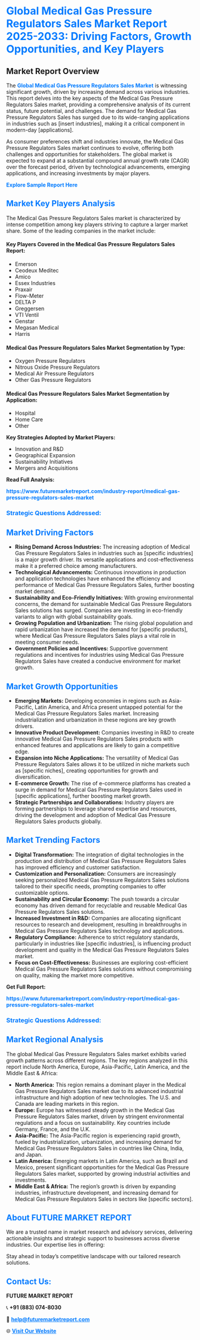 <h1 style="color: #007BFF;">Global Medical Gas Pressure Regulators Sales Market Report 2025-2033: Driving Factors, Growth Opportunities, and Key Players</h1>

<section id="overview">
<h2>Market Report Overview</h2>
<p>The <a href="https://www.futuremarketreport.com/industry-report/medical-gas-pressure-regulators-sales-market" style="color: #007BFF; text-decoration: none;"><strong>Global Medical Gas Pressure Regulators Sales Market</strong></a> is witnessing significant growth, driven by increasing demand across various industries. This report delves into the key aspects of the Medical Gas Pressure Regulators Sales market, providing a comprehensive analysis of its current status, future potential, and challenges. The demand for Medical Gas Pressure Regulators Sales has surged due to its wide-ranging applications in industries such as [insert industries], making it a critical component in modern-day [applications].</p>
<p>As consumer preferences shift and industries innovate, the Medical Gas Pressure Regulators Sales market continues to evolve, offering both challenges and opportunities for stakeholders. The global market is expected to expand at a substantial compound annual growth rate (CAGR) over the forecast period, driven by technological advancements, emerging applications, and increasing investments by major players.</p>
</section>

<section id="overview">
<p><a href="https://www.futuremarketreport.com/request-sample/reportId=104509" style="color: #007BFF; text-decoration: none;"><strong>Explore Sample Report Here</strong></a></p>
</section>

<section id="key-players">
<h2 style="color: #007BFF;">Market Key Players Analysis</h2>
<p>The Medical Gas Pressure Regulators Sales market is characterized by intense competition among key players striving to capture a larger market share. Some of the leading companies in the market include:</p>
<h4>Key Players Covered in the Medical Gas Pressure Regulators Sales Report:</h4>
<ul><li>Emerson</li><li>Ceodeux Meditec</li><li>Amico</li><li>Essex Industries</li><li>Praxair</li><li>Flow-Meter</li><li>DELTA P</li><li>Greggersen</li><li>VTI Ventil</li><li>Genstar</li><li>Megasan Medical</li><li>Harris</li></ul>
<h4>Medical Gas Pressure Regulators Sales Market Segmentation by Type:</h4>
<ul><li>Oxygen Pressure Regulators</li><li>Nitrous Oxide Pressure Regulators</li><li>Medical Air Pressure Regulators</li><li>Other Gas Pressure Regulators</li></ul>

<h4>Medical Gas Pressure Regulators Sales Market Segmentation by Application:</h4>
<ul><li>Hospital</li><li>Home Care</li><li>Other</li></ul>
<p><strong>Key Strategies Adopted by Market Players:</strong></p>
<ul>
<li>Innovation and R&D</li>
<li>Geographical Expansion</li>
<li>Sustainability Initiatives</li>
<li>Mergers and Acquisitions</li>
</ul>
</section>

<section>
<p><strong>Read Full Analysis: </strong></p><a href="https://www.futuremarketreport.com/industry-report/medical-gas-pressure-regulators-sales-market" style="color: #007BFF; text-decoration: none;"><strong>https://www.futuremarketreport.com/industry-report/medical-gas-pressure-regulators-sales-market</strong></a>
<h3 style="color: #007BFF;">Strategic Questions Addressed:</h3>
</section>

<section id="driving-factors">
<h2 style="color: #007BFF;">Market Driving Factors</h2>
<ul>
<li><strong>Rising Demand Across Industries:</strong> The increasing adoption of Medical Gas Pressure Regulators Sales in industries such as [specific industries] is a major growth driver. Its versatile applications and cost-effectiveness make it a preferred choice among manufacturers.</li>
<li><strong>Technological Advancements:</strong> Continuous innovations in production and application technologies have enhanced the efficiency and performance of Medical Gas Pressure Regulators Sales, further boosting market demand.</li>
<li><strong>Sustainability and Eco-Friendly Initiatives:</strong> With growing environmental concerns, the demand for sustainable Medical Gas Pressure Regulators Sales solutions has surged. Companies are investing in eco-friendly variants to align with global sustainability goals.</li>
<li><strong>Growing Population and Urbanization:</strong> The rising global population and rapid urbanization have increased the demand for [specific products], where Medical Gas Pressure Regulators Sales plays a vital role in meeting consumer needs.</li>
<li><strong>Government Policies and Incentives:</strong> Supportive government regulations and incentives for industries using Medical Gas Pressure Regulators Sales have created a conducive environment for market growth.</li>
</ul>
</section>

<section id="growth-opportunities">
<h2 style="color: #007BFF;">Market Growth Opportunities</h2>
<ul>
<li><strong>Emerging Markets:</strong> Developing economies in regions such as Asia-Pacific, Latin America, and Africa present untapped potential for the Medical Gas Pressure Regulators Sales market. Increasing industrialization and urbanization in these regions are key growth drivers.</li>
<li><strong>Innovative Product Development:</strong> Companies investing in R&D to create innovative Medical Gas Pressure Regulators Sales products with enhanced features and applications are likely to gain a competitive edge.</li>
<li><strong>Expansion into Niche Applications:</strong> The versatility of Medical Gas Pressure Regulators Sales allows it to be utilized in niche markets such as [specific niches], creating opportunities for growth and diversification.</li>
<li><strong>E-commerce Growth:</strong> The rise of e-commerce platforms has created a surge in demand for Medical Gas Pressure Regulators Sales used in [specific applications], further boosting market growth.</li>
<li><strong>Strategic Partnerships and Collaborations:</strong> Industry players are forming partnerships to leverage shared expertise and resources, driving the development and adoption of Medical Gas Pressure Regulators Sales products globally.</li>
</ul>
</section>

<section id="trending-factors">
<h2 style="color: #007BFF;">Market Trending Factors</h2>
<ul>
<li><strong>Digital Transformation:</strong> The integration of digital technologies in the production and distribution of Medical Gas Pressure Regulators Sales has improved efficiency and customer satisfaction.</li>
<li><strong>Customization and Personalization:</strong> Consumers are increasingly seeking personalized Medical Gas Pressure Regulators Sales solutions tailored to their specific needs, prompting companies to offer customizable options.</li>
<li><strong>Sustainability and Circular Economy:</strong> The push towards a circular economy has driven demand for recyclable and reusable Medical Gas Pressure Regulators Sales solutions.</li>
<li><strong>Increased Investment in R&D:</strong> Companies are allocating significant resources to research and development, resulting in breakthroughs in Medical Gas Pressure Regulators Sales technology and applications.</li>
<li><strong>Regulatory Compliance:</strong> Adherence to strict regulatory standards, particularly in industries like [specific industries], is influencing product development and quality in the Medical Gas Pressure Regulators Sales market.</li>
<li><strong>Focus on Cost-Effectiveness:</strong> Businesses are exploring cost-efficient Medical Gas Pressure Regulators Sales solutions without compromising on quality, making the market more competitive.</li>
</ul>
</section>

<section>
<p><strong>Get Full Report: </strong></p><a href="https://www.futuremarketreport.com/industry-report/medical-gas-pressure-regulators-sales-market" style="color: #007BFF; text-decoration: none;"><strong>https://www.futuremarketreport.com/industry-report/medical-gas-pressure-regulators-sales-market</strong></a>
<h3 style="color: #007BFF;">Strategic Questions Addressed:</h3>
</section>


<section id="regional-analysis">
<h2 style="color: #007BFF;">Market Regional Analysis</h2>
<p>The global Medical Gas Pressure Regulators Sales market exhibits varied growth patterns across different regions. The key regions analyzed in this report include North America, Europe, Asia-Pacific, Latin America, and the Middle East & Africa:</p>
<ul>
<li><strong>North America:</strong> This region remains a dominant player in the Medical Gas Pressure Regulators Sales market due to its advanced industrial infrastructure and high adoption of new technologies. The U.S. and Canada are leading markets in this region.</li>
<li><strong>Europe:</strong> Europe has witnessed steady growth in the Medical Gas Pressure Regulators Sales market, driven by stringent environmental regulations and a focus on sustainability. Key countries include Germany, France, and the U.K.</li>
<li><strong>Asia-Pacific:</strong> The Asia-Pacific region is experiencing rapid growth, fueled by industrialization, urbanization, and increasing demand for Medical Gas Pressure Regulators Sales in countries like China, India, and Japan.</li>
<li><strong>Latin America:</strong> Emerging markets in Latin America, such as Brazil and Mexico, present significant opportunities for the Medical Gas Pressure Regulators Sales market, supported by growing industrial activities and investments.</li>
<li><strong>Middle East & Africa:</strong> The region’s growth is driven by expanding industries, infrastructure development, and increasing demand for Medical Gas Pressure Regulators Sales in sectors like [specific sectors].</li>
</ul>
</section>

<footer>
<h2 style="color: #007BFF;">About FUTURE MARKET REPORT</h2>
<p>We are a trusted name in market research and advisory services, delivering actionable insights and strategic support to businesses across diverse industries. Our expertise lies in offering:</p>

<p>Stay ahead in today’s competitive landscape with our tailored research solutions.</p>

<h2 style="color: #007BFF;">Contact Us:</h2>
<p><strong>FUTURE MARKET REPORT</strong></p>
<p>📞 <strong>+91 (883) 074-8030</strong></p>
<p>📧 <strong><a href="mailto:help@futuremarketreport.com" style="color: #007BFF;">help@futuremarketreport.com</a></strong></p>
<p>🌐 <strong><a href="https://www.futuremarketreport.com/" style="color: #007BFF;">Visit Our Website</a></strong></p>
</footer>